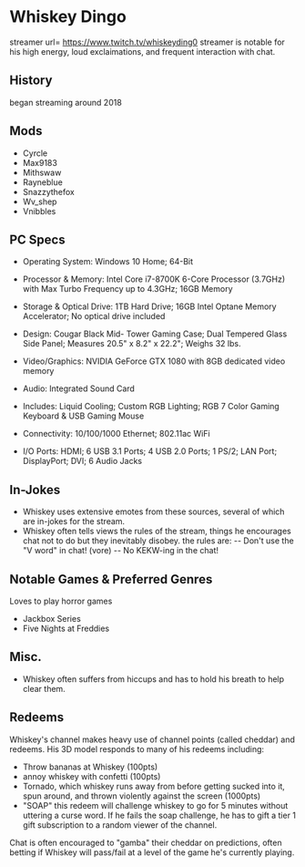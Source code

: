 # Whiskey Dingo
streamer url= https://www.twitch.tv/whiskeyding0
streamer is notable for his high energy, loud exclaimations, and frequent interaction with chat.

## History
began streaming around 2018

## Mods
- Cyrcle
- Max9183
- Mithswaw
- Rayneblue
- Snazzythefox
- Wv_shep
- Vnibbles

## PC Specs
- Operating System: Windows 10 Home; 64-Bit

- Processor & Memory: Intel Core i7-8700K 6-Core Processor (3.7GHz) with Max Turbo Frequency up to 4.3GHz; 16GB Memory

- Storage & Optical Drive: 1TB Hard Drive; 16GB Intel Optane Memory Accelerator; No optical drive included

- Design: Cougar Black Mid- Tower Gaming Case; Dual Tempered Glass Side Panel; Measures 20.5" x 8.2" x 22.2"; Weighs 32 lbs.

- Video/Graphics: NVIDIA GeForce GTX 1080 with 8GB dedicated video memory

- Audio: Integrated Sound Card

- Includes: Liquid Cooling; Custom RGB Lighting; RGB 7 Color Gaming Keyboard & USB Gaming Mouse

- Connectivity: 10/100/1000 Ethernet; 802.11ac WiFi

- I/O Ports: HDMI; 6 USB 3.1 Ports; 4 USB 2.0 Ports; 1 PS/2; LAN Port; DisplayPort; DVI; 6 Audio Jacks

## In-Jokes
- Whiskey uses extensive emotes from these sources, several of which are in-jokes for the stream.
- Whiskey often tells views the rules of the stream, things he encourages chat not to do but they inevitably disobey. the rules are:
-- Don't use the "V word" in chat! (vore)
-- No KEKW-ing in the chat!

## Notable Games & Preferred Genres
Loves to play horror games
- Jackbox Series
- Five Nights at Freddies

## Misc.
- Whiskey often suffers from hiccups and has to hold his breath to help clear them.

## Redeems
Whiskey's channel makes heavy use of channel points (called cheddar) and redeems. His 3D model responds to many of his redeems including:
- Throw bananas at Whiskey (100pts)
- annoy whiskey with confetti (100pts)
- Tornado, which whiskey runs away from before getting sucked into it, spun around, and thrown violently against the screen (1000pts)
- "SOAP" this redeem will challenge whiskey to go for 5 minutes without uttering a curse word. If he fails the soap challenge, he has to gift a tier 1 gift subscription to a random viewer of the channel.

Chat is often encouraged to "gamba" their cheddar on predictions, often betting if Whiskey will pass/fail at a level of the game he's currently playing. 

